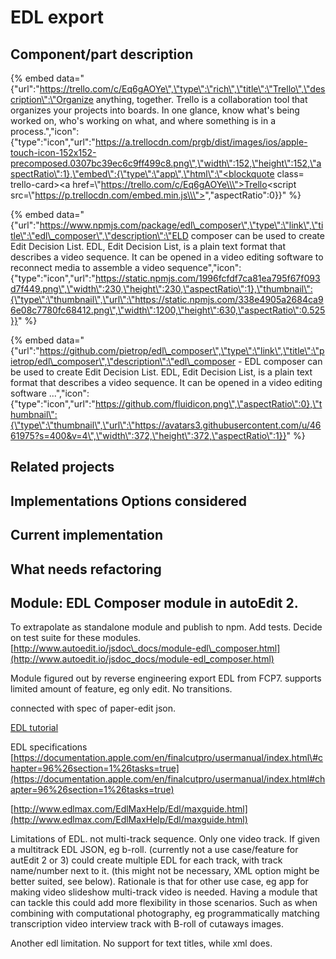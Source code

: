 # EDL export

## Component/part description

{% embed data="{\"url\":\"https://trello.com/c/Eq6gAOYe\",\"type\":\"rich\",\"title\":\"Trello\",\"description\":\"Organize anything, together. Trello is a collaboration tool that organizes your projects into boards. In one glance, know what\'s being worked on, who\'s working on what, and where something is in a process.\",\"icon\":{\"type\":\"icon\",\"url\":\"https://a.trellocdn.com/prgb/dist/images/ios/apple-touch-icon-152x152-precomposed.0307bc39ec6c9ff499c8.png\",\"width\":152,\"height\":152,\"aspectRatio\":1},\"embed\":{\"type\":\"app\",\"html\":\"<blockquote class= trello-card><a href=\\\"https://trello.com/c/Eq6gAOYe\\\">Trello</a></blockquote><script src=\\\"https://p.trellocdn.com/embed.min.js\\\"></script>\",\"aspectRatio\":0}}" %}

{% embed data="{\"url\":\"https://www.npmjs.com/package/edl\_composer\",\"type\":\"link\",\"title\":\"edl\_composer\",\"description\":\"ELD composer can be used to create Edit Decision List. EDL, Edit Decision List, is a plain text format that describes a video sequence. It can be opened in a video editing software to reconnect media to assemble a video sequence\",\"icon\":{\"type\":\"icon\",\"url\":\"https://static.npmjs.com/1996fcfdf7ca81ea795f67f093d7f449.png\",\"width\":230,\"height\":230,\"aspectRatio\":1},\"thumbnail\":{\"type\":\"thumbnail\",\"url\":\"https://static.npmjs.com/338e4905a2684ca96e08c7780fc68412.png\",\"width\":1200,\"height\":630,\"aspectRatio\":0.525}}" %}

{% embed data="{\"url\":\"https://github.com/pietrop/edl\_composer\",\"type\":\"link\",\"title\":\"pietrop/edl\_composer\",\"description\":\"edl\_composer -  EDL composer can be used to create Edit Decision List. EDL, Edit Decision List, is a plain text format that describes a video sequence. It can be opened in a video editing software ...\",\"icon\":{\"type\":\"icon\",\"url\":\"https://github.com/fluidicon.png\",\"aspectRatio\":0},\"thumbnail\":{\"type\":\"thumbnail\",\"url\":\"https://avatars3.githubusercontent.com/u/4661975?s=400&v=4\",\"width\":372,\"height\":372,\"aspectRatio\":1}}" %}

## Related projects

## Implementations Options considered

## Current implementation

## What needs refactoring

## Module: EDL Composer module in autoEdit 2.

To extrapolate as standalone module and publish to npm. Add tests. Decide on test suite for these modules. [http://www.autoedit.io/jsdoc\_docs/module-edl\_composer.html](http://www.autoedit.io/jsdoc_docs/module-edl_composer.html)

Module figured out by reverse engineering export EDL from FCP7. supports limited amount of feature, eg only edit. No transitions.

connected with spec of paper-edit json.

[EDL tutorial](../../appendix/edl-format.md)

EDL specifications [https://documentation.apple.com/en/finalcutpro/usermanual/index.html\#chapter=96%26section=1%26tasks=true](https://documentation.apple.com/en/finalcutpro/usermanual/index.html#chapter=96%26section=1%26tasks=true)

[http://www.edlmax.com/EdlMaxHelp/Edl/maxguide.html](http://www.edlmax.com/EdlMaxHelp/Edl/maxguide.html)

Limitations of EDL. not multi-track sequence. Only one video track. If given a multitrack EDL JSON, eg b-roll. \(currently not a use case/feature for autEdit 2 or 3\) could create multiple EDL for each track, with track name/number next to it. \(this might not be necessary, XML option might be better suited, see below\). Rationale is that for other use case, eg app for making video slideshow multi-track video is needed. Having a module that can tackle this could add more flexibility in those scenarios. Such as when combining with computational photography, eg programmatically matching transcription video interview track with B-roll of cutaways images.

Another edl limitation. No support for text titles, while xml does.


